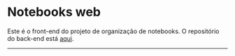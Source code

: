 # Notebooks web

Este é o front-end do projeto de organização de notebooks. O repositório do back-end está <a href='https://github.com/davioliveiras/notebooks-server'>aqui</a>.

---

<a href='https://linkedin.com/in/davisilvaoliveira'>
<img src='https://www.edigitalagency.com.au/wp-content/uploads/Linkedin-logo-png.png' style='height:15px; padding-top:10px;'/>
</a>
